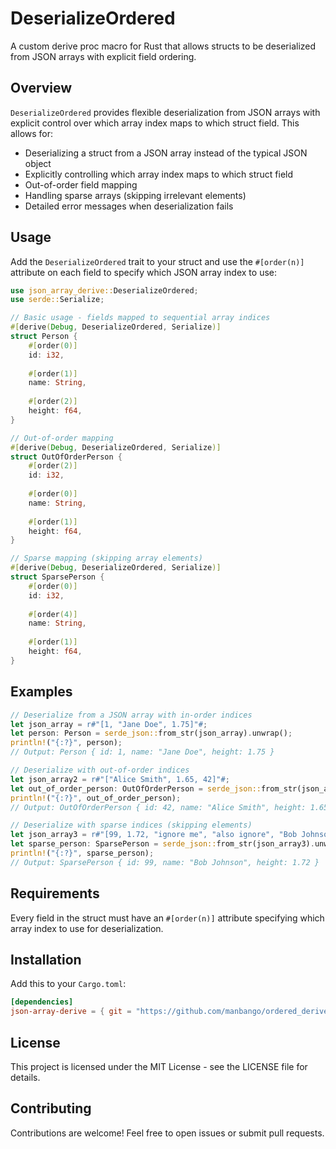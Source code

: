 # DeserializeOrdered

A custom derive proc macro for Rust that allows structs to be deserialized from JSON arrays with explicit field ordering.

## Overview

`DeserializeOrdered` provides flexible deserialization from JSON arrays with explicit control over which array index maps to which struct field. This allows for:

- Deserializing a struct from a JSON array instead of the typical JSON object
- Explicitly controlling which array index maps to which struct field
- Out-of-order field mapping
- Handling sparse arrays (skipping irrelevant elements)
- Detailed error messages when deserialization fails

## Usage

Add the `DeserializeOrdered` trait to your struct and use the `#[order(n)]` attribute on each field to specify which JSON array index to use:

```rust
use json_array_derive::DeserializeOrdered;
use serde::Serialize;

// Basic usage - fields mapped to sequential array indices
#[derive(Debug, DeserializeOrdered, Serialize)]
struct Person {
    #[order(0)]
    id: i32,
    
    #[order(1)]
    name: String,
    
    #[order(2)]
    height: f64,
}

// Out-of-order mapping
#[derive(Debug, DeserializeOrdered, Serialize)]
struct OutOfOrderPerson {
    #[order(2)]
    id: i32,
    
    #[order(0)]
    name: String,
    
    #[order(1)]
    height: f64,
}

// Sparse mapping (skipping array elements)
#[derive(Debug, DeserializeOrdered, Serialize)]
struct SparsePerson {
    #[order(0)]
    id: i32,
    
    #[order(4)]
    name: String,
    
    #[order(1)]
    height: f64,
}
```

## Examples

```rust
// Deserialize from a JSON array with in-order indices
let json_array = r#"[1, "Jane Doe", 1.75]"#;
let person: Person = serde_json::from_str(json_array).unwrap();
println!("{:?}", person);
// Output: Person { id: 1, name: "Jane Doe", height: 1.75 }

// Deserialize with out-of-order indices
let json_array2 = r#"["Alice Smith", 1.65, 42]"#;
let out_of_order_person: OutOfOrderPerson = serde_json::from_str(json_array2).unwrap();
println!("{:?}", out_of_order_person);
// Output: OutOfOrderPerson { id: 42, name: "Alice Smith", height: 1.65 }

// Deserialize with sparse indices (skipping elements)
let json_array3 = r#"[99, 1.72, "ignore me", "also ignore", "Bob Johnson", "more to ignore"]"#;
let sparse_person: SparsePerson = serde_json::from_str(json_array3).unwrap();
println!("{:?}", sparse_person);
// Output: SparsePerson { id: 99, name: "Bob Johnson", height: 1.72 }
```

## Requirements

Every field in the struct must have an `#[order(n)]` attribute specifying which array index to use for deserialization.

## Installation

Add this to your `Cargo.toml`:

```toml
[dependencies]
json-array-derive = { git = "https://github.com/manbango/ordered_derive" }
```

## License

This project is licensed under the MIT License - see the LICENSE file for details.

## Contributing

Contributions are welcome! Feel free to open issues or submit pull requests.

